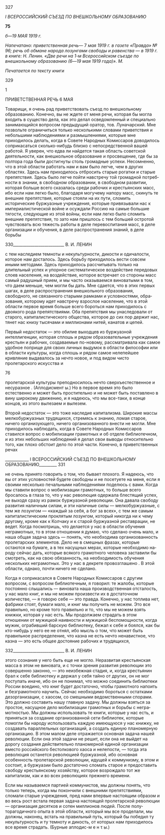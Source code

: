 327

  

_I_ _ВСЕРОССИЙСКИЙ СЪЕЗД ПО ВНЕШКОЛЬНОМУ ОБРАЗОВАНИЮ_

  

**75**

  

_б—19 МАЯ 1919 г._

  

_Напечатано: приветственная речь_— 7 _мая 1919 г. в газете «Правда» № 96; речь об обмане народа лозунгами свободы и равенства_ — _в 1919 г. в книге: Н. Ленин. «Две речи на 1-м Всероссийском съезде по внешкольному образованию (6_—_19 мая 1919 года)». М._

  

_Печатается по тексту книги_

  

329

1

ПРИВЕТСТВЕННАЯ РЕЧЬ 6 МАЯ

Товарищи, я очень рад приветствовать съезд по внешкольному образованию. Конеч­но, вы не ждете от меня речи, которая бы могла входить в существо дела, как это делал осведомленный и специально занимающийся вопросом предыдущий оратор, тов. Луна­чарский. Мне позвольте ограничиться только несколькими словами приветствия и не­большими наблюдениями и размышлениями, которые мне приходилось делать, когда в Совете Народных Комиссаров доводилось соприкасаться сколько-нибудь близко с не­посредственной вашей работой. Я уверен, что едва ли найдется такая область советской деятельности, как внешкольное образование и просвещение, где бы за полтора года бы­ли достигнуты столь громадные успехи. Несомненно, что в этой области работать нам и вам было легче, чем в других областях. Здесь нам приходилось отбросить старые ро­гатки и старые препятствия. Здесь было легче пойти навстречу той громадной потреб­ности в знании, в свободном образовании, в свободном развитии, которая больше всего сказалась среди рабочих и крестьянских масс, ибо если нам легко было, благодаря мо­гучему напору масс, скинуть те внешние препятствия, которые стояли на их пути, сло­мить исторические буржуазные учреждения, которые привязывали нас к империали­стической войне и осуждали Россию на самые большие тягости, следующие из этой войны, если нам легко было сломить внешние препятствия, то зато нам пришлось с тем большей остротой чувствовать всю тяжесть работы в деле перевоспитания масс, в деле организации и обучения, в деле распространения знаний, в деле борьбы

  

330__________________________ В. И. ЛЕНИН

с тем наследием темноты и некультурности, дикости и одичалости, которое нам доста­лось. Здесь борьбу приходилось вести совсем иными методами. Здесь приходилось рас­считывать только на длительный успех и упорное систематическое воздействие пере­довых слоев населения, на воздействие, которое встречает со стороны масс самый ра­душный прием, и мы часто оказываемся виноватыми в том, что даем меньше, чем мог­ли бы дать. Мне сдается, что в этих первых шагах, в деле распространения внешколь­ного образования, свободного, не связанного старыми рамками и условностями, обра­зования, которому идет навстречу взрослое население, что в этой области первое время больше всего бороться нам приходилось с двоякого рода препятствиями. Оба препятст­вия мы унаследовали от старого, капиталистического общества, которое до сих пор держит нас, тянет нас книзу тысячами и миллионами нитей, канатов и цепей.

Первый недостаток — это обилие выходцев из буржуазной интеллигенции, которая сплошь и рядом образовательные учреждения крестьян и рабочих, создаваемые по-новому, рассматривала как самое удобное поприще для своих личных выдумок в об­ласти философии или в области культуры, когда сплошь и рядом самое нелепейшее кривляние выдавалось за нечто новое, и под видом чисто пролетарского искусства и

76

пролетарской культуры преподносилось нечто сверхъестественное и несуразное . (Аплодисмент ы.) Но в первое время это было естественно и может быть про­стительно и не может быть поставлено в вину широкому движению, и я надеюсь, что мы все-таки, в конце концов, из этого вылезаем и вылезем.

Второй недостаток — это тоже наследие капитализма. Широкие массы мелкобуржу­азных трудящихся, стремясь к знанию, ломая старое, ничего организующего, ничего организованного внести не могли. Мне приходилось наблюдать, когда в Совете Народ­ных Комиссаров ставился вопрос о мобилизации грамотных и об отделе библиотечном, и из этих небольших наблюдений я делал свои выводы относительно того, как плохо обстоит дело по этой части. Конечно, в приветственных речах

  

____________ I ВСЕРОССИЙСКИЙ СЪЕЗД ПО ВНЕШКОЛЬНОМУ ОБРАЗОВАНИЮ_________ 331

не очень принято говорить о том, что бывает плохого. Я надеюсь, что вы от этих услов­ностей будете свободны и не посетуете на меня, если я своими несколько печальными наблюдениями поделюсь с вами. Когда мы ставили вопрос о мобилизации грамотных, то больше всего бросалось в глаза то, что у нас революция одержала блестящий успех, не выходя сразу из рамок буржуазной революции. Она давала свободу развития налич­ным силам, и эти наличные силы — мелкобуржуазные, с тем же лозунгом — «каждый за себя, а бог за всех», с тем же самым капиталистическим проклятым лозунгом, кото­рый никогда ни к чему другому, кроме как к Колчаку и к старой буржуазной реставра­ции, не ведет. Когда посмотришь, что делается у нас в области обучения неграмотных, то в этом отношении я думаю, что сделано очень мало, и наша общая задача здесь — понять, что необходима организованность пролетарских элементов. Дело не в смешных фразах, которые остаются на бумаге, а в тех насущных мерах, которые необходимо на­роду сейчас дать, которые всякого грамотного человека заставили бы смотреть, как на свою обязанность, на необходимость обучения нескольких неграмотных. Это у нас в декрете провозглашено . В этой области, однако, почти ничего не сделано.

Когда я соприкасался в Совете Народных Комиссаров с другим вопросом, с вопро­сом библиотечным, я говорил: те жалобы, которые постоянно слышались — виновата наша производственная отсталость, у нас мало книг, и мы не можем произвести их в достаточном количестве, — я говорю себе — это правда. Конечно, у нас топлива нет, фабрики стоят, бумаги мало, и книг мы получить не можем. Это все правильно, но кро­ме того правильно и то, что мы не можем взять книжки, которая у нас есть. Мы про­должаем страдать в этом отношении от мужицкой наивности и мужицкой беспомощно­сти, когда мужик, ограбивший барскую библиотеку, бежал к себе и боялся, как бы кто-нибудь у него ее не отнял, ибо мысль о том, что может быть правильное распределение, что казна не есть нечто ненавистное, что казна — это есть общее достояние рабочих и трудящихся,

  

332__________________________ В. И. ЛЕНИН

этого сознания у него быть еще не могло. Неразвитая крестьянская масса в этом не ви­новата, и с точки зрения развития революции это совершенно законно, — это неизбеж­ная стадия, и, когда крестьянин брал к себе библиотеку и держал у себя тайно от дру­гих, он не мог поступать иначе, ибо он не понимал, что можно соединить библиотеки России воедино, что книг будет достаточно, чтобы грамотного напоить и безграмотно­го научить. Сейчас необходимо бороться с остатками дезорганизации, с хаосом, со смешными ведомственными спорами. Это должно составить нашу главную задачу. Мы должны взяться за простое, насущное дело мобилизации грамотных и борьбы с негра­мотностью. Мы должны использовать те книги, которые у нас есть, и приняться за соз­дание организованной сети библиотек, которые помогли бы народу использовать каж­дую имеющуюся у нас книжку, не создавать параллельных организаций, а создать еди­ную планомерную организацию. В этом малом деле отражается основная задача нашей революции. Если она этой задачи не решит, если она не выйдет на дорогу создания действительно планомерной единой организации вместо российского бестолкового хаоса и нелепости, — тогда эта революция останется революцией буржуазной, ибо ос­новная особенность пролетарской революции, идущей к коммунизму, в этом и состоит, а буржуазии было достаточно сломать старое и предоставить свободу крестьянскому хозяйству, которое возрождало тот же капитализм, как и во всех революциях прежнего времени.

Если мы называемся партией коммунистов, мы должны понять, что только теперь, когда мы покончили с внешними препятствиями, сломали старые учреждения, пред нами впервые настоящим образом и во весь рост встала первая задача настоящей про­летарской революции — организация десятков и сотен миллионов людей. После полу­торагодичного опыта в этой области, который мы все проделали, мы должны, наконец, встать на правильный путь, который бы победил ту некультурность и ту темноту и ди­кость, от которых нам приходилось все время страдать. (Бурные аплодис-м е н τ ы.)